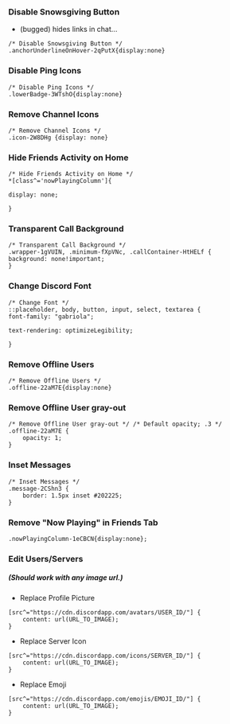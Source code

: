 
### Disable Snowsgiving Button
- (bugged) hides links in chat...
```
/* Disable Snowsgiving Button */
.anchorUnderlineOnHover-2qPutX{display:none}
```

### Disable Ping Icons
```
/* Disable Ping Icons */
.lowerBadge-3WTshO{display:none}
```

### Remove Channel Icons
```
/* Remove Channel Icons */
.icon-2W8DHg {display: none}
```

### Hide Friends Activity on Home
```
/* Hide Friends Activity on Home */
*[class^='nowPlayingColumn']{

display: none;

}
```

### Transparent Call Background
```
/* Transparent Call Background */
.wrapper-1gVUIN, .minimum-fXpVNc, .callContainer-HtHELf {
background: none!important;
}
```

### Change Discord Font
```
/* Change Font */
::placeholder, body, button, input, select, textarea {
font-family: "gabriola";

text-rendering: optimizeLegibility;

}
```

### Remove Offline Users
```
/* Remove Offline Users */
.offline-22aM7E{display:none}
```

### Remove Offline User gray-out
```
/* Remove Offline User gray-out */ /* Default opacity; .3 */
.offline-22aM7E {
    opacity: 1;
}
```

### Inset Messages
```
/* Inset Messages */
.message-2CShn3 {
	border: 1.5px inset #202225;
}
```

### Remove "Now Playing" in Friends Tab
```
.nowPlayingColumn-1eCBCN{display:none};
```

### Edit Users/Servers
##### (Should work with any image url.)
- Replace Profile Picture
```
[src^="https://cdn.discordapp.com/avatars/USER_ID/"] {
    content: url(URL_TO_IMAGE);
}
```
- Replace Server Icon
```
[src^="https://cdn.discordapp.com/icons/SERVER_ID/"] {
    content: url(URL_TO_IMAGE);
}
```
- Replace Emoji
```
[src^="https://cdn.discordapp.com/emojis/EMOJI_ID/"] {
    content: url(URL_TO_IMAGE);
}
```
